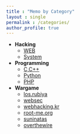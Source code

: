 ```yaml
---
title : "Memo by Category"
layout : single
permalink : /categories/
author_profile: true
---
```


<ul>
    <li><strong>Hacking</strong>
        <ul>
          <li><a href="/categories/Hacking/WEB/">WEB</a></li>
          <li><a href="/categories/Hacking/System/">System</a></li>
        </ul>
    </li>
    <li><strong>Programming</strong>
        <ul>
          <li><a href="/categories/Programming/C&C++/">C,C++</a></li>
          <li><a href="/categories/Programming/Python/">Python</a></li>
          <li><a href="/categories/Programming/PHP/">PHP</a></li>
        </ul>
    </li>
    <li><strong>Wargame</strong>
        <ul>
          <li><a href="/categories/Wargame/rubiya/">los.rubiya</a></li>
          <li><a href="/categories/Wargame/websec/">websec</a></li>
          <li><a href="/categories/Wargame/webhacking.kr/">webhacking.kr</a></li>
          <li><a href="/categories/Wargame/root-me.org/">root-me.org</a></li>
          <li><a href="/categories/Wargame/suninatas/">suninatas</a></li>
          <li><a href="/categories/Wargame/overthewire/">overthewire</a></li>
        </ul>
    </li>
</ul>  

